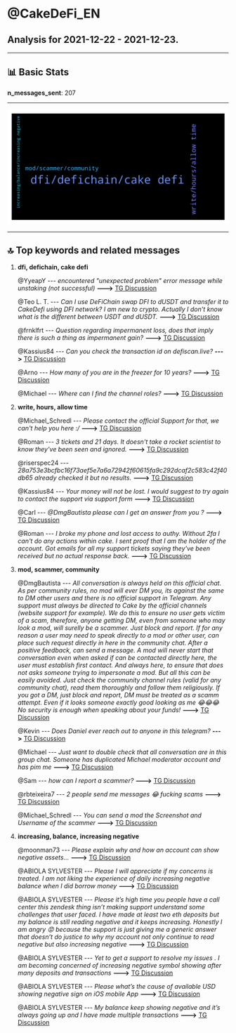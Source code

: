 # **@CakeDeFi_EN**
 ## Analysis for **2021-12-22** - **2021-12-23**.

---

## 📊 **Basic Stats**

**n_messages_sent**: 207

---
![wordcloud](CakeDeFi_EN_1Days_wordcloud.png)

---


## 🔝 **Top keywords and related messages**

1. **dfi, defichain, cake defi**

    @YyeapY --- *encountered "unexpected problem" error message while unstaking (not successful)* **--->** [TG Discussion](https://t.me/CakeDeFi_EN/156009)

    @Teo L. T. --- *Can I use DeFiChain swap DFI to dUSDT and transfer it to CakeDefi using DFI network? I am new to crypto. Actually I don’t know what is the different between USDT and dUSDT.* **--->** [TG Discussion](https://t.me/CakeDeFi_EN/156231)

    @frnklfrt --- *Question regarding impermanent loss, does that imply there is such a thing as impermanent gain?* **--->** [TG Discussion](https://t.me/CakeDeFi_EN/155839)

    @Kassius84 --- *Can you check the transaction id on defiscan.live?* **--->** [TG Discussion](https://t.me/CakeDeFi_EN/156243)

    @Arno --- *How many of you are in the freezer for 10 years?* **--->** [TG Discussion](https://t.me/CakeDeFi_EN/155803)

    @Michael --- *Where can I find the channel roles?* **--->** [TG Discussion](https://t.me/CakeDeFi_EN/155771)

2. **write, hours, allow time**

    @Michael_Schredl --- *Please contact the official Support for that, we can't help you here :/* **--->** [TG Discussion](https://t.me/CakeDeFi_EN/156299)

    @Roman --- *3 tickets and 21 days. It doesn't take a rocket scientist to know they've been seen and ignored.* **--->** [TG Discussion](https://t.me/CakeDeFi_EN/156305)

    @riserspec24 --- *28a753e3bcfbc16f73aef5e7a6a72942f60615fa9c292dcaf2c583c42f40db65    already checked it but no results.* **--->** [TG Discussion](https://t.me/CakeDeFi_EN/156275)

    @Kassius84 --- *Your money will not be lost. I would suggest to try again to contact the support via support form* **--->** [TG Discussion](https://t.me/CakeDeFi_EN/156264)

    @Carl --- *@DmgBautista  please can I get an answer from you ?* **--->** [TG Discussion](https://t.me/CakeDeFi_EN/156184)

    @Roman --- *I broke my phone and lost access to authy. Without 2fa I can't do any actions within cake. I sent proof that I am the holder of the account. Got emails for all my support tickets saying they've been received but no actual response back.* **--->** [TG Discussion](https://t.me/CakeDeFi_EN/156307)

3. **mod, scammer, community**

    @DmgBautista --- *All conversation is always held on this official chat. As per community rules, no mod will ever DM you, its against the same to DM other users and there is no official support in Telegram. Any support must always be directed to Cake by the official channels (website support for example). We do this to ensure no user gets victim of a scam, therefore, anyone getting DM, even from someone who may look a mod, will surelly be a scammer. Just block and report. If for any reason a user may need to speak directly to a mod or other user, can place such request directly in here in the community chat. After a positive feedback, can send a message. A mod will never start that conversation even when asked if can be contacted directly here, the user must establish first contact. And always here, to ensure that does not asks someone trying to impersonate a mod.   But all this can be easily avoided. Just check the community channel rules (valid for any community chat), read them thoroughly and follow them religiously. If you got a DM, just block and report, DM must be treated as a scamm attempt. Even if it looks someone exactly good looking as me 😂😂😂 No security is enough when speaking about your funds!* **--->** [TG Discussion](https://t.me/CakeDeFi_EN/155762)

    @Kevin --- *Does Daniel ever reach out to anyone in this telegram?* **--->** [TG Discussion](https://t.me/CakeDeFi_EN/155793)

    @Michael --- *Just want to double check that all conversation are in this group chat.  Someone has duplicated Michael moderator account and has pim me* **--->** [TG Discussion](https://t.me/CakeDeFi_EN/155760)

    @Sam --- *how can I report a scammer?* **--->** [TG Discussion](https://t.me/CakeDeFi_EN/156025)

    @rbteixeira7 --- *2 people send me messages 😂 fucking scams* **--->** [TG Discussion](https://t.me/CakeDeFi_EN/156067)

    @Michael_Schredl --- *You can send a mod the Screenshot and Username of the scammer* **--->** [TG Discussion](https://t.me/CakeDeFi_EN/156028)

4. **increasing, balance, increasing negative**

    @moonman73 --- *Please explain why and how an account can show negative assets...* **--->** [TG Discussion](https://t.me/CakeDeFi_EN/155926)

    @ABIOLA SYLVESTER --- *Please I will appreciate if my concerns is treated. I am not liking the experience of daily increasing negative balance when I did borrow money* **--->** [TG Discussion](https://t.me/CakeDeFi_EN/155923)

    @ABIOLA SYLVESTER --- *Please it’s high time you people have a call center this zendesk thing isn’t making support understand some challenges that user faced. I have made at least two eth deposits but my balance is still reading negative and it keeps increasing. Honestly I am angry 😡 because the support is just giving me a generic answer that doesn’t do justice to why my account not only continue to read negative but also increasing negative* **--->** [TG Discussion](https://t.me/CakeDeFi_EN/155921)

    @ABIOLA SYLVESTER --- *Yet to get a support to resolve my issues . I am becoming concerned of increasing negative symbol showing after many deposits and transactions* **--->** [TG Discussion](https://t.me/CakeDeFi_EN/155838)

    @ABIOLA SYLVESTER --- *Please what’s the cause of available USD showing negative sign on iOS mobile App* **--->** [TG Discussion](https://t.me/CakeDeFi_EN/155715)

    @ABIOLA SYLVESTER --- *My balance keep showing negative and it’s always going up and I have made multiple transactions* **--->** [TG Discussion](https://t.me/CakeDeFi_EN/155927)

